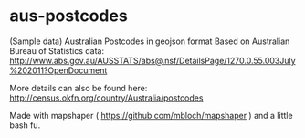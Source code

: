 aus-postcodes
============

(Sample data)
Australian Postcodes in geojson format Based on Australian Bureau of Statistics data: http://www.abs.gov.au/AUSSTATS/abs@.nsf/DetailsPage/1270.0.55.003July%202011?OpenDocument

More details can also be found here: http://census.okfn.org/country/Australia/postcodes

Made with mapshaper ( https://github.com/mbloch/mapshaper ) and a little bash fu.
